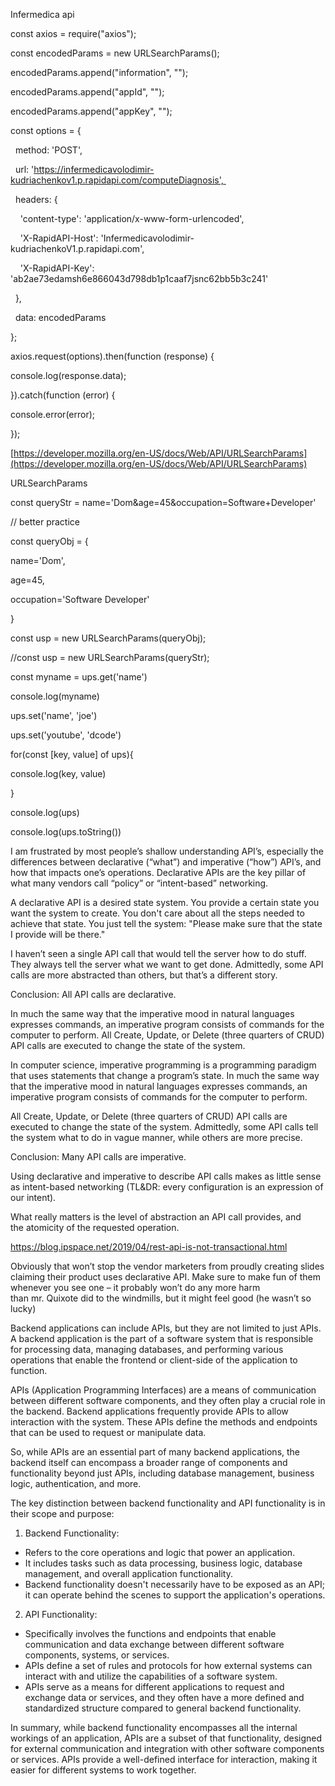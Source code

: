 Infermedica api 

const axios = require("axios"); 

const encodedParams = new URLSearchParams(); 

encodedParams.append("information", "<REQUIRED>"); 

encodedParams.append("appId", "<REQUIRED>"); 

encodedParams.append("appKey", "<REQUIRED>"); 

const options = { 

  method: 'POST', 

  url: 'https://infermedicavolodimir-kudriachenkov1.p.rapidapi.com/computeDiagnosis', 

  headers: { 

    'content-type': 'application/x-www-form-urlencoded', 

    'X-RapidAPI-Host': 'Infermedicavolodimir-kudriachenkoV1.p.rapidapi.com', 

    'X-RapidAPI-Key': 'ab2ae73edamsh6e866043d798db1p1caaf7jsnc62bb5b3c241' 

  }, 

  data: encodedParams 

}; 

axios.request(options).then(function (response) { 

console.log(response.data); 

}).catch(function (error) { 

console.error(error); 

}); 

[https://developer.mozilla.org/en-US/docs/Web/API/URLSearchParams](https://developer.mozilla.org/en-US/docs/Web/API/URLSearchParams)







URLSearchParams 

const queryStr = name='Dom&age=45&occupation=Software+Developer' 

// better practice 

const queryObj = { 

name='Dom', 

age=45, 

occupation='Software Developer' 

} 

const usp = new URLSearchParams(queryObj); 

//const usp = new URLSearchParams(queryStr); 

const myname = ups.get('name') 

console.log(myname) 

ups.set('name', 'joe') 

ups.set('youtube', 'dcode') 

for(const [key, value] of ups){ 

console.log(key, value) 

} 

console.log(ups) 

console.log(ups.toString())









I am frustrated by most people’s shallow understanding API’s, especially the differences between declarative (“what”) and imperative (“how”) API’s, and how that impacts one’s operations. Declarative APIs are the key pillar of what many vendors call “policy” or “intent-based” networking. 

A declarative API is a desired state system. You provide a certain state you want the system to create. You don't care about all the steps needed to achieve that state. You just tell the system: "Please make sure that the state I provide will be there." 

I haven’t seen a single API call that would tell the server how to do stuff. They always tell the server what we want to get done. Admittedly, some API calls are more abstracted than others, but that’s a different story. 

Conclusion: All API calls are declarative. 

In much the same way that the imperative mood in natural languages expresses commands, an imperative program consists of commands for the computer to perform. All Create, Update, or Delete (three quarters of CRUD) API calls are executed to change the state of the system. 

In computer science, imperative programming is a programming paradigm that uses statements that change a program’s state. In much the same way that the imperative mood in natural languages expresses commands, an imperative program consists of commands for the computer to perform. 

All Create, Update, or Delete (three quarters of CRUD) API calls are executed to change the state of the system. Admittedly, some API calls tell the system what to do in vague manner, while others are more precise. 

Conclusion: Many API calls are imperative. 

Using declarative and imperative to describe API calls makes as little sense as intent-based networking (TL&DR: every configuration is an expression of our intent). 

What really matters is the level of abstraction an API call provides, and the atomicity of the requested operation. 

https://blog.ipspace.net/2019/04/rest-api-is-not-transactional.html

Obviously that won’t stop the vendor marketers from proudly creating slides claiming their product uses declarative API. Make sure to make fun of them whenever you see one – it probably won’t do any more harm than mr. Quixote did to the windmills, but it might feel good (he wasn’t so lucky)





Backend applications can include APIs, but they are not limited to just APIs. A backend application is the part of a software system that is responsible for processing data, managing databases, and performing various operations that enable the frontend or client-side of the application to function.

APIs (Application Programming Interfaces) are a means of communication between different software components, and they often play a crucial role in the backend. Backend applications frequently provide APIs to allow interaction with the system. These APIs define the methods and endpoints that can be used to request or manipulate data.

So, while APIs are an essential part of many backend applications, the backend itself can encompass a broader range of components and functionality beyond just APIs, including database management, business logic, authentication, and more.



The key distinction between backend functionality and API functionality is in their scope and purpose:  
  
1. Backend Functionality:  
- Refers to the core operations and logic that power an application.  
- It includes tasks such as data processing, business logic, database management, and overall application functionality.  
- Backend functionality doesn't necessarily have to be exposed as an API; it can operate behind the scenes to support the application's operations.  
  
2. API Functionality:  
- Specifically involves the functions and endpoints that enable communication and data exchange between different software components, systems, or services.  
- APIs define a set of rules and protocols for how external systems can interact with and utilize the capabilities of a software system.  
- APIs serve as a means for different applications to request and exchange data or services, and they often have a more defined and standardized structure compared to general backend functionality.  
  
In summary, while backend functionality encompasses all the internal workings of an application, APIs are a subset of that functionality, designed for external communication and integration with other software components or services. APIs provide a well-defined interface for interaction, making it easier for different systems to work together.